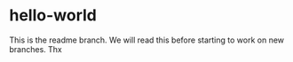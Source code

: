 # hello-world


This is the readme branch. We will read this before starting to work on new branches. Thx 
